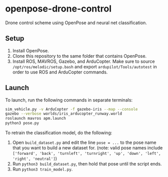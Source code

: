 # openpose-drone-control
Drone control scheme using OpenPose and neural net classification. 

## Setup

1. Install OpenPose.
2. Clone this repository to the same folder that contains OpenPose.
3. Install ROS, MAVROS, Gazebo, and ArduCopter. Make sure to source `/opt/ros/melodic/setup.bash` and export `ardupilot/Tools/autotest` in order to use ROS and ArduCopter commands.

## Launch

To launch, run the following commands in separate terminals:

```bash
sim_vehicle.py -v ArduCopter -f gazebo-iris --map --console
gazebo --verbose worlds/iris_arducopter_runway.world
roslaunch mavros apm.launch
python3 pose.py
```

To retrain the classification model, do the following:

1. Open `build_dataset.py` and edit the line `pose = ...` to the pose name that you want to build a new dataset for. (note: valid pose names include `['forward', 'back', 'turnleft', 'turnright', 'up', 'down', 'left', 'right', 'neutral']`)
2. Run `python3 build_dataset.py`, then hold that pose until the script ends. 
3. Run `python3 train_model.py`.
